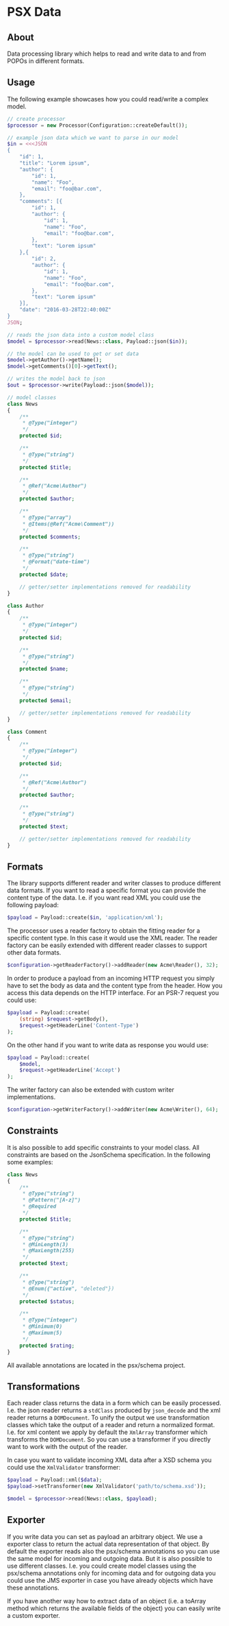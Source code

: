 PSX Data
===

## About

Data processing library which helps to read and write data to and from POPOs
in different formats.

## Usage

The following example showcases how you could read/write a complex model.

```php
// create processor
$processor = new Processor(Configuration::createDefault());

// example json data which we want to parse in our model
$in = <<<JSON
{
    "id": 1,
    "title": "Lorem ipsum",
    "author": {
        "id": 1,
        "name": "Foo",
        "email": "foo@bar.com",
    },
    "comments": [{
        "id": 1,
        "author": {
            "id": 1,
            "name": "Foo",
            "email": "foo@bar.com",
        },
        "text": "Lorem ipsum"
    },{
        "id": 2,
        "author": {
            "id": 1,
            "name": "Foo",
            "email": "foo@bar.com",
        },
        "text": "Lorem ipsum"
    }],
    "date": "2016-03-28T22:40:00Z"
}
JSON;

// reads the json data into a custom model class
$model = $processor->read(News::class, Payload::json($in));

// the model can be used to get or set data
$model->getAuthor()->getName();
$model->getComments()[0]->getText();

// writes the model back to json
$out = $processor->write(Payload::json($model));

// model classes
class News
{
    /**
     * @Type("integer")
     */
    protected $id;

    /**
     * @Type("string")
     */
    protected $title;

    /**
     * @Ref("Acme\Author")
     */
    protected $author;

    /**
     * @Type("array")
     * @Items(@Ref("Acme\Comment"))
     */
    protected $comments;

    /**
     * @Type("string")
     * @Format("date-time")
     */
    protected $date;

    // getter/setter implementations removed for readability
}

class Author
{
    /**
     * @Type("integer")
     */
    protected $id;

    /**
     * @Type("string")
     */
    protected $name;

    /**
     * @Type("string")
     */
    protected $email;

    // getter/setter implementations removed for readability
}

class Comment
{
    /**
     * @Type("integer")
     */
    protected $id;

    /**
     * @Ref("Acme\Author")
     */
    protected $author;

    /**
     * @Type("string")
     */
    protected $text;

    // getter/setter implementations removed for readability
}


```

## Formats

The library supports different reader and writer classes to produce different
data formats. If you want to read a specific format you can provide the content
type of the data. I.e. if you want read XML you could use the following
payload:

```php
$payload = Payload::create($in, 'application/xml');
```

The processor uses a reader factory to obtain the fitting reader for a specific
content type. In this case it would use the XML reader. The reader factory can
be easily extended with different reader classes to support other data formats.

```php
$configuration->getReaderFactory()->addReader(new Acme\Reader(), 32);
```

In order to produce a payload from an incoming HTTP request you simply have to
set the body as data and the content type from the header. How you access this
data depends on the HTTP interface. For an PSR-7 request you could use:

```php
$payload = Payload::create(
    (string) $request->getBody(),
    $request->getHeaderLine('Content-Type')
);
```

On the other hand if you want to write data as response you would use:

```php
$payload = Payload::create(
    $model,
    $request->getHeaderLine('Accept')
);
```

The writer factory can also be extended with custom writer implementations.

```php
$configuration->getWriterFactory()->addWriter(new Acme\Writer(), 64);
```

## Constraints

It is also possible to add specific constraints to your model class. All
constraints are based on the JsonSchema specification. In the following some
examples:

```php
class News
{
    /**
     * @Type("string")
     * @Pattern("[A-z]")
     * @Required
     */
    protected $title;

    /**
     * @Type("string")
     * @MinLength(3)
     * @MaxLength(255)
     */
    protected $text;

    /**
     * @Type("string")
     * @Enum({"active", "deleted"})
     */
    protected $status;

    /**
     * @Type("integer")
     * @Minimum(0)
     * @Maximum(5)
     */
    protected $rating;
}
```

All available annotations are located in the psx/schema project.

## Transformations

Each reader class returns the data in a form which can be easily processed. I.e.
the json reader returns a `stdClass` produced by `json_decode` and the xml
reader returns a `DOMDocument`. To unify the output we use transformation
classes which take the output of a reader and return a normalized format. I.e.
for xml content we apply by default the `XmlArray` transformer which transforms
the `DOMDocument`. So you can use a transformer if you directly want to work
with the output of the reader.

In case you want to validate incoming XML data after a XSD schema you could use
the `XmlValidator` transformer:

```php
$payload = Payload::xml($data);
$payload->setTransformer(new XmlValidator('path/to/schema.xsd'));

$model = $processor->read(News::class, $payload);

```

## Exporter

If you write data you can set as payload an arbitrary object. We use a exporter
class to return the actual data representation of that object. By default the
exporter reads also the psx/schema annotations so you can use the same model for
incoming and outgoing data. But it is also possible to use different classes.
I.e. you could create model classes using the psx/schema annotations only for
incoming data and for outgoing data you could use the JMS exporter in case you
have already objects which have these annotations.

If you have another way how to extract data of an object (i.e. a toArray
method which returns the available fields of the object) you can easily write
a custom exporter.

